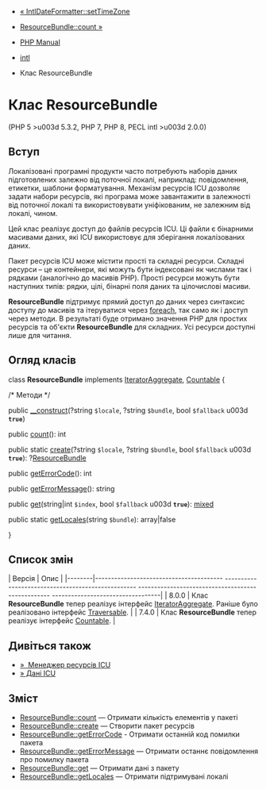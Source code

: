 - [« IntlDateFormatter::setTimeZone](intldateformatter.settimezone.md)
- [ResourceBundle::count »](resourcebundle.count.md)

- [PHP Manual](index.md)
- [intl](book.intl.md)
- Клас ResourceBundle

# Клас ResourceBundle

(PHP 5 \>u003d 5.3.2, PHP 7, PHP 8, PECL intl \>u003d 2.0.0)

## Вступ

Локалізовані програмні продукти часто потребують наборів даних
підготовлених залежно від поточної локалі, наприклад: повідомлення,
етикетки, шаблони форматування. Механізм ресурсів ICU дозволяє задати
набори ресурсів, які програма може завантажити в залежності від
поточної локалі та використовувати уніфікованим, не залежним від локалі,
чином.

Цей клас реалізує доступ до файлів ресурсів ICU. Ці файли є
бінарними масивами даних, які ICU використовує для зберігання
локалізованих даних.

Пакет ресурсів ICU може містити прості та складні ресурси. Складні
ресурси – це контейнери, які можуть бути індексовані як числами
так і рядками (аналогічно до масивів PHP). Прості ресурси можуть бути
наступних типів: рядки, цілі, бінарні поля даних та цілочислові
масиви.

**ResourceBundle** підтримує прямий доступ до даних через синтаксис
доступу до масивів та ітеруватися через
[foreach](control-structures.foreach.md), так само як і доступ через
методи. В результаті буде отримано значення PHP для простих ресурсів та
об'єкти **ResourceBundle** для складних. Усі ресурси доступні лише для
читання.

## Огляд класів

class **ResourceBundle** implements
[IteratorAggregate](class.iteratoraggregate.md),
[Countable](class.countable.md) {

/\* Методи \*/

public [\_\_construct](resourcebundle.create.md)(?string `$locale`,
?string `$bundle`, bool `$fallback` u003d **`true`**)

public [count](resourcebundle.count.md)(): int

public static [create](resourcebundle.create.md)(?string `$locale`,
?string `$bundle`, bool `$fallback` u003d **`true`**):
?[ResourceBundle](class.resourcebundle.md)

public [getErrorCode](resourcebundle.geterrorcode.md)(): int

public [getErrorMessage](resourcebundle.geterrormessage.md)(): string

public [get](resourcebundle.get.md)(string\|int `$index`, bool
`$fallback` u003d **`true`**):
[mixed](language.types.declarations.md#language.types.declarations.mixed)

public static [getLocales](resourcebundle.locales.md)(string
`$bundle`): array\|false

}

## Список змін

| Версія | Опис |
|--------|---------------------------------------- -------------------------------------------------- -------------------------------------------------- ----------------------------------|
| 8.0.0 | Клас **ResourceBundle** тепер реалізує інтерфейс [IteratorAggregate](class.iteratoraggregate.md). Раніше було реалізовано інтерфейс [Traversable](class.traversable.md). |
| 7.4.0 | Клас **ResourceBundle** тепер реалізує інтерфейс [Countable](class.countable.md). |

## Дивіться також

- [»  Менеджер ресурсів ICU](http://userguide.icu-project.org/locale/resources)
- [» Дані ICU](http://userguide.icu-project.org/icudata)

## Зміст

- [ResourceBundle::count](resourcebundle.count.md) — Отримати
кількість елементів у пакеті
- [ResourceBundle::create](resourcebundle.create.md) — Створити пакет
ресурсів
- [ResourceBundle::getErrorCode](resourcebundle.geterrorcode.md) -
Отримати останній код помилки пакета
- [ResourceBundle::getErrorMessage](resourcebundle.geterrormessage.md)
— Отримати останнє повідомлення про помилку пакета
- [ResourceBundle::get](resourcebundle.get.md) — Отримати дані з
пакету
- [ResourceBundle::getLocales](resourcebundle.locales.md) — Отримати
підтримувані локалі
